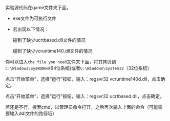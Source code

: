 实验源代码在game文件夹下面。

- exe文件为可执行文件

- 若出现以下情况：

  碰到了缺少ucrtbased.dll文件的情况

  碰到了缺少vcruntime140.dll文件的情况

你可以进入`the file you need`文件夹下面，将其拷贝到`C:\Windows\SysWOW64`(64位系统)或者`C:\Windows\System32`（32位系统）

点击“开始菜单”，选择“运行”按钮，输入：regsvr32 vcruntime140d.dll，点击确定。

点击“开始菜单”，选择“运行”按钮，输入：regsvr32 ucrtbased.dll，点击确定。

若还是不行，搜索cmd，以管理员命令打开，之后再次输入上面的命令（可能需要输入ddl文件的路径哦）
